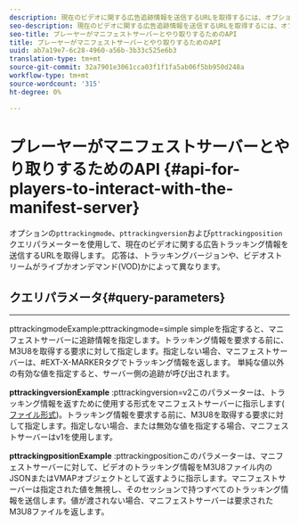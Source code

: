 ```yaml
---
description: 現在のビデオに関する広告追跡情報を送信するURLを取得するには、オプションのpttrackingmode、pttrackingversionおよびpttrackingpositionクエリパラメーターを使用します。 応答は、トラッキングバージョンや、ビデオストリームがライブかオンデマンド(VOD)かによって異なります。
seo-description: 現在のビデオに関する広告追跡情報を送信するURLを取得するには、オプションのpttrackingmode、pttrackingversionおよびpttrackingpositionクエリパラメーターを使用します。 応答は、トラッキングバージョンや、ビデオストリームがライブかオンデマンド(VOD)かによって異なります。
seo-title: プレーヤーがマニフェストサーバーとやり取りするためのAPI
title: プレーヤーがマニフェストサーバーとやり取りするためのAPI
uuid: ab7a19e7-6c28-4960-a56b-3b33c525e6b3
translation-type: tm+mt
source-git-commit: 32a7901e3061cca03f1f1fa5ab06f5bb950d248a
workflow-type: tm+mt
source-wordcount: '315'
ht-degree: 0%

---
```



# プレーヤーがマニフェストサーバーとやり取りするためのAPI {#api-for-players-to-interact-with-the-manifest-server}

オプションの`pttrackingmode`、`pttrackingversion`および`pttrackingposition`クエリパラメーターを使用して、現在のビデオに関する広告トラッキング情報を送信するURLを取得します。 応答は、トラッキングバージョンや、ビデオストリームがライブかオンデマンド(VOD)かによって異なります。

## クエリパラメータ{#query-parameters}

****
pttrackingmodeExample:pttrackingmode=simple simpleを指定すると、マニフェストサーバーに追跡情報を指定します。トラッキング情報を要求する前に、M3U8を取得する要求に対して指定します。指定しない場合、マニフェストサーバーは、#EXT-X-MARKERタグでトラッキング情報を返します。
単純な値以外の有効な値を指定すると、サーバー側の追跡が呼び出されます。

**pttrackingversionExample**
:pttrackingversion=v2このパラメーターは、トラッキング情報を返すために使用する形式をマニフェストサーバーに指示します( [ファイル形式](../../msapi-topics/ms-list-file-formats/ms-api-file-formats.md))。トラッキング情報を要求する前に、M3U8を取得する要求に対して指定します。指定しない場合、または無効な値を指定する場合、マニフェストサーバーはv1を使用します。

**pttrackingpositionExample**
:pttrackingpositionこのパラメーターは、マニフェストサーバーに対して、ビデオのトラッキング情報をM3U8ファイル内のJSONまたはVMAPオブジェクトとして返すように指示します。マニフェストサーバーは指定された値を無視し、そのセッションで持つすべてのトラッキング情報を送信します。値が渡されない場合、マニフェストサーバーは要求されたM3U8ファイルを返します。
